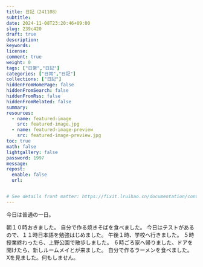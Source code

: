 ```yaml
---
title: 日記（241108）
subtitle:
date: 2024-11-08T23:20:46+09:00
slug: 239c420
draft: true
description:
keywords:
license:
comment: true
weight: 0
tags: ["日常","日記"]
categories: ["日常","日記"]
collections: ["日記"]
hiddenFromHomePage: false
hiddenFromSearch: false
hiddenFromRss: false
hiddenFromRelated: false
summary:
resources:
  - name: featured-image
    src: featured-image.jpg
  - name: featured-image-preview
    src: featured-image-preview.jpg
toc: true
math: false
lightgallery: false
password: 1997
message:
repost:
  enable: false
  url:


# See details front matter: https://fixit.lruihao.cn/documentation/content-management/introduction/#front-matter
---
```

今日は普通の一日。
<!--more-->
朝１０時おきました。
自分で作る焼きそばを食べました。
今日はテストがあるので、１１時日本語を勉強はじめました。
午後１時、学校へ行きました。
５時授業終わったら、上野公園で散歩しました。
６時ごろ家へ帰りました、ドアを開けたら、新しルームメイとが来ました。
自分で作るラーメンを食べました。
Xを見ました。何もしません。
